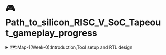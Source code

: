 # :video_game: Path_to_silicon_RISC_V_SoC_Tapeout_gameplay_progress

<details>
  <summary>🗺️:Map-1(Week-0):Introduction,Tool setup and RTL design</summary>

  ## 🗺️: Map-1(Week-0):Introduction,Tool setup and RTL design
  <details>
  <summary>:checkered_flag:Level-1(Day-0):Inauguration call and program overview </summary>
    
  ##  :checkered_flag:Level-1(Day-0):Inauguration call and program overview
  </details>
</details>
